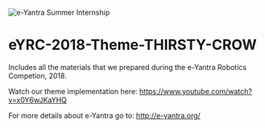 ![e-Yantra Summer Internship](http://www.e-yantra.org/img/EyantraLogoLarge.png)


# eYRC-2018-Theme-THIRSTY-CROW
Includes all the materials that we prepared during the e-Yantra Robotics Competion, 2018. 

Watch our theme implementation here:
https://www.youtube.com/watch?v=x0Y6wJKaYHQ

For more details about e-Yantra go to:
http://e-yantra.org/
